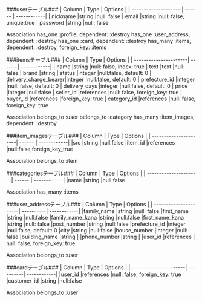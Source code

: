 ###userテーブル###
| Column               | Type   | Options     |
| -------------------- | ------ | ------------|
| nickname	           |string	|null: false
| email                |string	|null: false, unique:true
| password              |string  |null: false

Association
has_one :profile, dependent: :destroy
has_one :user_address, dependent: :destroy
has_one :card, dependent: :destroy
has_many :items, dependent: :destroy, foreign_key: :items



###itemsテーブル###
| Column                | Type      | Options     |
| ----------------------| ------    | ------------|
| name	                |string     |null: false, index: true
| text	                |text	      |null: false
| brand	                |string	
| status	              |integer    |null:false, default: 0
| delivery_charge_bearer|integer    |null:false, default: 0
| prefecture_id	        |integer    |null: false, default: 0
| delivery_days	        |integer    |null:false, default: 0
| price                 |integer    |null:false
| seller_id	            |references	|null: false, foreign_key: true
| buyer_id	            |references	|foreign_key: true
| category_id	          |references	|null: false, foreign_key: true

Association
belongs_to :user
belongs_to :category
has_many :item_images, dependent: :destroy



###item_imagesテーブル###
| Column                | Type      | Options     |
| ----------------------| ------    | ------------|
|src                    |string     |null:false
|item_id                |references |null:false,foreign_key_true

Association
belongs_to :item



###categoriesテーブル###
| Column                | Type   | Options     |
| ----------------------| ------ | ------------|
|name                   |string  |null:false

Association
has_many :items

###user_addressテーブル###
| Column                | Type      | Options     |
| ----------------------| ----------| ------------|
|family_name	          |string	    |null: false
|first_name	            |string	    |null:false
|family_name_kana	      |string	    |null:false
|first_name_kana	      |string	    |null: false
|post_number	          |string	    |null:false
|prefecture_id	        |integer	  |null:false, default: 0
|city	                  |string	    |null:false
|house_number	          |integer	  |null: false
|building_name	        |string	    |
|phone_number	          |string	    |
|user_id	              |references |	null: false, foreign_key: true

Association
belongs_to :user


###cardテーブル###
| Column                | Type      | Options     |
| ----------------------| ----------| ------------|
|user_id	              |references	|null: false, foreign_key: true
|customer_id            |string	    |null:false

Association
belongs_to :user